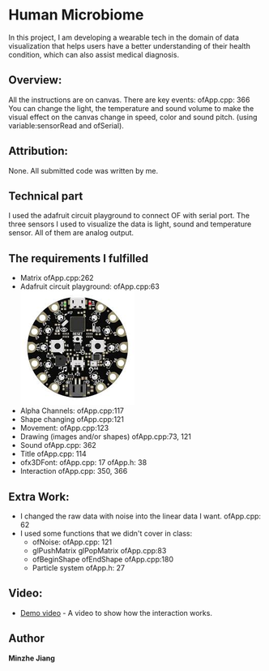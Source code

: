 # Human Microbiome
In this project, I am developing a wearable tech in the domain of data visualization that helps users have a better understanding of their health condition, which can also assist medical diagnosis.

## Overview:
All the instructions are on canvas.
There are key events: ofApp.cpp: 366
You can change the light, the temperature and sound volume to make the visual effect on the canvas change in speed, color and sound pitch. (using variable:sensorRead and ofSerial).

## Attribution:

None.  All submitted code was written by me.


## Technical part
I used the adafruit circuit playground to connect OF with serial port.
The three sensors I used to visualize the data is light, sound and temperature sensor. All of them are analog output.

## The requirements I fulfilled
* Matrix  ofApp.cpp:262
* Adafruit circuit playground: ofApp.cpp:63
![alt text](https://github.com/wolfm2/oF_2018SP/blob/master/9_Midterm/Minzhe/circuit_playground.jpeg)
* Alpha Channels: ofApp.cpp:117
* Shape changing ofApp.cpp:121
* Movement: ofApp.cpp:123
* Drawing (images and/or shapes) ofApp.cpp:73, 121
* Sound ofApp.cpp: 362
* Title ofApp.cpp: 114
* ofx3DFont: ofApp.cpp: 17 ofApp.h: 38
* Interaction ofApp.cpp: 350, 366

## Extra Work:

* I changed the raw data with noise into the linear data I want. ofApp.cpp: 62
* I used some functions that we didn't cover in class:
  * ofNoise: ofApp.cpp: 121
  * glPushMatrix glPopMatrix ofApp.cpp:83
  * ofBeginShape ofEndShape ofApp.cpp:180
  * Particle system ofApp.h: 27

## Video:
* [Demo video](https://youtu.be/A0XIRQw_xGI) - A video to show how the interaction works.

## Author

 **Minzhe Jiang** 











